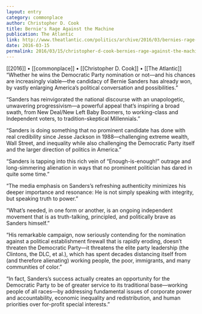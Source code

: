 ```yaml
---
layout: entry
category: commonplace
author: Christopher D. Cook
title: Bernie's Rage Against the Machine
publication: The Atlantic
link: http://www.theatlantic.com/politics/archive/2016/03/bernies-rage-against-the-machine/473763/
date: 2016-03-15
permalink: 2016/03/15/christopher-d-cook-bernies-rage-against-the-machine
---
```


[[2016]] • [[commonplace]] • [[Christopher D. Cook]] • [[The Atlantic]]
 
“Whether he wins the Democratic Party nomination or not—and his chances are increasingly viable—the candidacy of Bernie Sanders has already won, by vastly enlarging America’s political conversation and possibilities.”

“Sanders has reinvigorated the national discourse with an unapologetic, unwavering progressivism—a powerful appeal that’s inspiring a broad swath, from New Deal/New Left Baby Boomers, to working-class and Independent voters, to tradition-skeptical Millennials.”

“Sanders is doing something that no prominent candidate has done with real credibility since Jesse Jackson in 1988—challenging extreme wealth, Wall Street, and inequality while also challenging the Democratic Party itself and the larger direction of politics in America.”

“Sanders is tapping into this rich vein of “Enough-is-enough!” outrage and long-simmering alienation in ways that no prominent politician has dared in quite some time.”

“The media emphasis on Sanders’s refreshing authenticity minimizes his deeper importance and resonance: He is not simply speaking with integrity, but speaking truth to power.”

“What’s needed, in one form or another, is an ongoing independent movement that is as truth-talking, principled, and politically brave as Sanders himself.”

“His remarkable campaign, now seriously contending for the nomination against a political establishment firewall that is rapidly eroding, doesn’t threaten the Democratic Party—it threatens the elite party leadership (the Clintons, the DLC, et al.), which has spent decades distancing itself from (and therefore alienating) working people, the poor, immigrants, and many communities of color.”

“In fact, Sanders’s success actually creates an opportunity for the Democratic Party to be of greater service to its traditional base—working people of all races—by addressing fundamental issues of corporate power and accountability, economic inequality and redistribution, and human priorities over for-profit special interests.”
